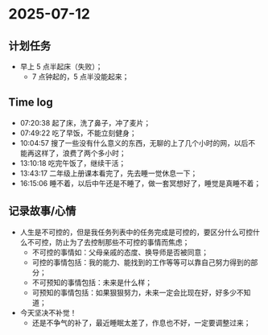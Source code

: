 # 2025-07-12

## 计划任务

- 早上 5 点半起床（失败）；
  - 7 点钟起的，5 点半没能起来；

## Time log

- 07:20:38 起了床，洗了鼻子，冲了麦片；
- 07:49:22 吃了早饭，不能立刻健身；
- 10:04:57 搜了一些没有什么意义的东西，无聊的上了几个小时的网，以后不能再这样了，浪费了两个多小时；
- 13:10:18 吃完午饭了，继续干活；
- 13:43:17 二年级上册课本看完了，先去睡一觉休息一下；
- 16:15:06 睡不着，以后中午还是不睡了，做一套冥想好了，睡觉是真睡不着；

## 记录故事/心情

- 人生是不可控的，但是我任务列表中的任务完成是可控的，要区分什么可控什么不可控，防止为了去控制那些不可控的事情而焦虑；
  - 不可控的事情如：父母亲戚的态度、换导师是否被同意；
  - 可控的事情包括：我的能力、能找到的工作等等可以靠自己努力得到的部分；
  - 不可预知的事情包括：未来是什么样；
  - 可预知的事情包括：如果狠狠努力，未来一定会比现在好，好多少不知道；
- 今天坚决不补觉！
  - 还是不争气的补了，最近睡眠太差了，作息也不好，一定要调整过来；
